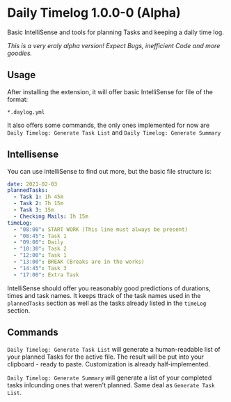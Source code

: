 # Daily Timelog 1.0.0-0 (Alpha)

Basic IntelliSense and tools for planning Tasks and keeping a daily time log.

*This is a very eraly alpha version! Expect Bugs, inefficient Code and more goodies.*

## Usage

After installing the extension, it will offer basic IntelliSense for file of the format:

```glob
*.daylog.yml
```

It also offers some commands, the only ones implemented for now are `Daily Timelog: Generate Task List` and `Daily Timelog: Generate Summary`

## Intellisense

You can use intelliSense to find out more, but the basic file structure is:

```yaml
date: 2021-02-03
plannedTasks:
  - Task 1: 1h 45m
  - Task 2: 7h 15m
  - Task 3: 15m
  - Checking Mails: 1h 15m
timeLog:
  - "08:00": START WORK (This line must always be present)
  - "08:45": Task 1
  - "09:00": Daily
  - "10:30": Task 2
  - "12:00": Task 1
  - "13:00": BREAK (Breaks are in the works)
  - "14:45": Task 3
  - "17:00": Extra Task
```

IntelliSense should offer you reasonably good predictions of durations, times and task names. It keeps ttrack of the task names used in the `plannedTasks` section as well as the tasks already listed in the `timeLog` section.

## Commands

`Daily Timelog: Generate Task List` will generate a human-readable list of your planned Tasks for the active file. The result will be put into your clipboard - ready to paste. Customization is already half-implemented.

`Daily Timelog: Generate Summary` will generate a list of your completed tasks inlcunding ones that weren't planned. Same deal as `Generate Task List`.